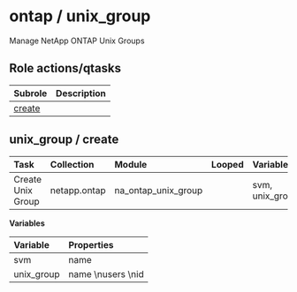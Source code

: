 # ontap / unix_group 
Manage NetApp ONTAP Unix Groups  
  






## Role actions/qtasks

| Subrole | Description |
| :------ | :---------- |
| [create](#unix_group--create) |  |



## unix_group / create

| Task | Collection | Module | Looped | Variables |
| :--- | :--------- | :----- | :----- | :-------- |
| Create Unix Group  | netapp.ontap | na_ontap_unix_group |  | svm, unix_group |


**Variables**

| Variable | Properties |
| :------- | :--------- |
| svm | name |
| unix_group | name \nusers \nid |




